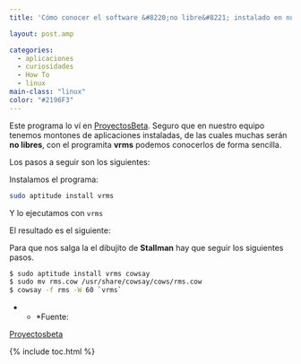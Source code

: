 ```yaml
---
title: 'Cómo conocer el software &#8220;no libre&#8221; instalado en nuestro equipo'

layout: post.amp

categories:
  - aplicaciones
  - curiosidades
  - How To
  - linux
main-class: "linux"
color: "#2196F3"
---
```

<div class="icoso">
</div>

Este programa lo ví en [ProyectosBeta][1].
Seguro que en nuestro equipo tenemos montones de aplicaciones instaladas, de las cuales muchas serán **no libres**, con el programita **vrms** podemos conocerlos de forma sencilla.

Los pasos a seguir son los siguientes:


<!--ad-->

Instalamos el programa:

```bash
sudo aptitude install vrms
```

Y lo ejecutamos con `vrms`

El resultado es el siguiente:

<div class="separator" style="clear: both; text-align: center;">
<a href="https://4.bp.blogspot.com/-wWUOaA33nCk/TdN2JjQ8OxI/AAAAAAAAAgM/nxfKbEuZCnE/s1600/vrms.png" imageanchor="1" style="margin-left:1em; margin-right:1em"><amp-img layout="responsive" border="0" height="225" width="400" src="https://4.bp.blogspot.com/-wWUOaA33nCk/TdN2JjQ8OxI/AAAAAAAAAgM/nxfKbEuZCnE/s400/vrms.png" /></a>
</div>

Para que nos salga la el dibujito de **Stallman** hay que seguir los siguientes pasos.

```bash
$ sudo aptitude install vrms cowsay
$ sudo mv rms.cow /usr/share/cowsay/cows/rms.cow
$ cowsay -f rms -W 60 `vrms`

```

<div class="separator" style="clear: both; text-align: center;">
<a href="https://3.bp.blogspot.com/-Hur9i5TORyM/TdN5Q19CliI/AAAAAAAAAgU/rhmM1JOnJao/s1600/stallman.png" imageanchor="1" style="margin-left:1em; margin-right:1em"><amp-img layout="responsive" border="0" height="256" width="238" src="https://3.bp.blogspot.com/-Hur9i5TORyM/TdN5Q19CliI/AAAAAAAAAgU/rhmM1JOnJao/s400/stallman.png" /></a>
</div>

* * *Fuente:

[Proyectosbeta][2]



 [1]: http://proyectosbeta.blogspot.com
 [2]: http://proyectosbeta.blogspot.com/2011/05/crear-la-cara-de-richard-stallmann-con.html

{% include toc.html %}
